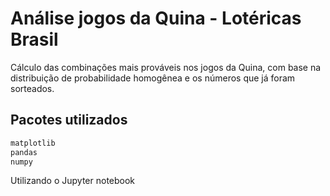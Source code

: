 # Análise jogos da Quina - Lotéricas Brasil
Cálculo das combinações mais prováveis nos jogos da Quina, com base na distribuição de probabilidade homogênea
e os números que já foram sorteados.

## Pacotes utilizados
```Python
matplotlib
pandas
numpy
```
Utilizando o Jupyter notebook
